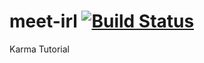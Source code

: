 # meet-irl [![Build Status](https://travis-ci.org/kevinah95/meet-irl.svg?branch=master)](https://travis-ci.org/kevinah95/meet-irl)
Karma Tutorial
